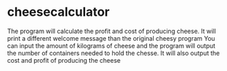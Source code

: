 # cheesecalculator
The program will calculate the profit and cost of producing cheese.
It will print a different welcome message than the original cheesy program
You can input the amount of kilograms of cheese and the program will output the number of containers needed to hold the chesse. 
It will also output the cost and profit of producing the cheese
